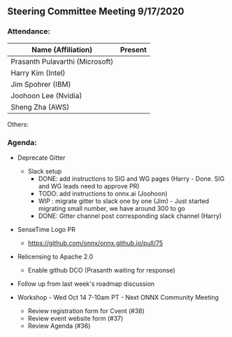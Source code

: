## Steering Committee Meeting 9/17/2020

### Attendance:

| Name (Affiliation)              | Present  |
| ------------------------------- | -------- |
| Prasanth Pulavarthi (Microsoft) |          |
| Harry Kim (Intel)               |          |
| Jim Spohrer (IBM)               |          |
| Joohoon Lee (Nvidia)            |          |
| Sheng Zha (AWS)                 |          |

Others:

### Agenda:

* Deprecate Gitter
  * Slack setup
    * DONE: add instructions to SIG and WG pages (Harry - Done. SIG and WG leads need to approve PR)
    * TODO: add instructions to onnx.ai (Joohoon)
    * WIP : migrate gitter to slack one by one (Jim) - Just started migrating small number, we have around 300 to go
    * DONE: Gitter channel post corresponding slack channel (Harry)

* SenseTime Logo PR
    * https://github.com/onnx/onnx.github.io/pull/75

* Relicensing to Apache 2.0
  * Enable github DCO (Prasanth waiting for response)

* Follow up from last week's roadmap discussion

* Workshop - Wed Oct 14 7-10am PT - Next ONNX Community Meeting
    * Review registration form for Cvent (#38)
    * Review event website form (#37)
    * Review Agenda (#36)
